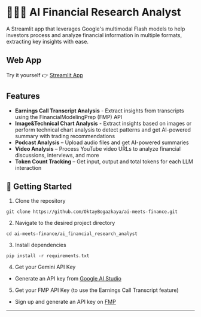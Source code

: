 # 🕵🏻‍♂️ AI Financial Research Analyst

A Streamlit app that leverages Google's multimodal Flash models to help investors process and analyze financial information in multiple formats, extracting key insights with ease.

## Web App

Try it yourself 👉 [Streamlit App](https://ai-financial-research-analyst.streamlit.app/)

## Features

- **Earnings Call Transcript Analysis** - Extract insights from transcripts using the FinancialModelingPrep (FMP) API
- **Image&Technical Chart Analysis** - Extract insights based on images or perform technical chart analysis to detect patterns and get AI-powered summary with trading recommendations
- **Podcast Analysis** – Upload audio files and get AI-powered summaries
- **Video Analysis** – Process YouTube video URLs to analyze financial discussions, interviews, and more
- **Token Count Tracking** – Get input, output and total tokens for each LLM interaction

## 🛫 Getting Started

1. Clone the repository

```
git clone https://github.com/OktayBogazkaya/ai-meets-finance.git

```

2. Navigate to the desired project directory

```
cd ai-meets-finance/ai_financial_research_analyst

```

3. Install dependencies

```
pip install -r requirements.txt
```

4. Get your Gemini API Key

- Generate an API key from [Google AI Studio](https://ai.google.dev/gemini-api/docs/api-key)

5. Get your FMP API Key (to use the Earnings Call Transcript feature)

- Sign up and generate an API key on [FMP](https://site.financialmodelingprep.com/)

---
